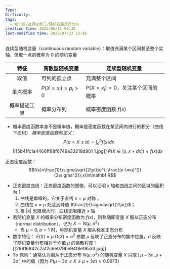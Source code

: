 ```yaml
---
Type: 
Difficulty: 
tags:
  - 知识点/选择必修三/随机变量及其分布
creation time: 2025/06/11 09:30
last-modified time: 2025/07/23 12:46
---
```

连续型随机变量（continuous random variable）：取值充满某个区间甚至整个实轴，但取一点的概率为 0 的随机变量

|   特征   | 离散型随机变量          | 连续型随机变量                |
| :----: | ---------------- | ---------------------- |
|   取值   | 可列的孤立点           | 充满整个区间                 |
|  单点概率  | $P(X=x_i)=p_i>0$ | $P(X=x_i)=0$，关注某个区间的概率 |
| 概率描述工具 | 概率分布列            | 概率密度函数 $f(x)$          |
- 概率密度函数本身不是概率值，概率是密度函数在某区间内进行的积分（曲线下面积）
	*概率密度函数的定义*：$$P(a < X \leq b) = \int_a^b f(x)  dx$$
	![[5b41fc1a4466ff88f6749a33218d901 1.jpg]]
	$P(X \in [x, x+dx]) \approx f(x)  dx$

正态密度函数：$$f(x)=\frac{1}{\sigma\sqrt{2\pi}}e^{-\frac{(x-\mu)^2}{2\sigma^2}},x\in\mathbf R$$
- 正态密度曲线：正态密度函数的图像，可以证明 x 轴和曲线之间的区域的面积为 1
	1. 曲线是单峰的，它关于直线 $x=\mu$ 对称；
	2. 曲线在 $x=\mu$ 处达到峰值 $\frac{1}{\sigma\sqrt{2\pi}}$；
	3. 当 $|x|$ 无限增大时，曲线无限接近 $x$ 轴
- 若随机变量 $X$ 的概率分布密度函数为 $f(x)$，则称随即变量 $X$ 服从正态分布（normal distribution），记为 $X\sim N(\mu,\sigma^2)$ 
	- 当 $\mu=0,\sigma=1$ 时，称随机变量 $X$ 服从标准正态分布
- 数字特征：
	$E(X)=\mu$
	$D(X)=\sigma^2$
	参数 $\mu$ 反映了正态分布的集中位置，$\sigma$ 反映了随机变量分布相对于均值 $\mu$ 的离散程度
	![[29816842c2af2c6e079be94f8e19533.jpg]]
- $3\sigma$ 原则：通常认为服从于正态分布 $N(\mu,\sigma^2)$ 的随机变量 $X$ 只取 $[\,\mu-3\sigma,\mu+3\sigma\,]$ 中的值（因为 $P(\mu-3\sigma\le X\le\mu+3\sigma)\approx0.9973$）